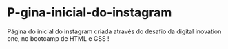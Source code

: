 # P-gina-inicial-do-instagram
Página do inicial do instagram criada através do desafio da digital inovation one, no bootcamp de HTML e CSS !
